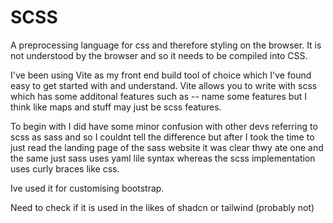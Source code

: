 # SCSS

A preprocessing language for css and therefore styling on the browser. It is not understood by the browser and so it needs to be compiled into CSS.

I've been using Vite as my front end build tool of choice which I've found easy to get started with and understand. Vite allows you to write with scss which has some
additonal features such as 
-- name some features but I think like maps and stuff may just be scss features.

To begin with I did have some minor confusion with other devs referring to scss as sass and so I couldnt tell the difference but after I took the time to just read the landing page of the sass website it was clear thwy ate one and the same just sass uses yaml lile syntax whereas the scss implementation uses curly braces like css.

Ive used it for customising bootstrap.

Need to check if it is used in the likes of shadcn or tailwind (probably not)